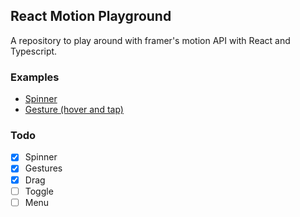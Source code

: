 ## React Motion Playground

A repository to play around with framer's motion API with React and Typescript.  

### Examples

* [Spinner](src/examples/Spinner.tsx)
* [Gesture (hover and tap)](src/examples/Gestures.tsx)

### Todo

- [x] Spinner
- [x] Gestures  
- [x] Drag  
- [ ] Toggle
- [ ] Menu